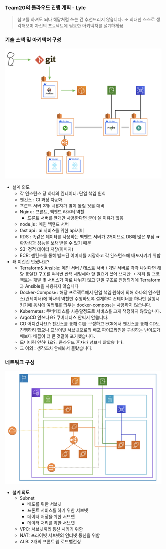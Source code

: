 ### Team20의 클라우드 진행 계획 - Lyle

> 참고를 하셔도 되나 해답처럼 쓰는 건 추천드리지 않습니다. ⇒ 최대한 스스로 생각해보며 자신의 프로젝트에 필요한 아키텍처를 설계하게끔
> 

### 기술 스택 및 아키텍처 구성

![Untitled](./team20_tech_diagram.jpg)

- 설계 의도
    - 각 인스턴스 당 하나의 컨테이너: 단일 책임 원칙
    - 젠킨스 : CI 과정 자동화
    - 프론트 서버 2개: 사용자가 많이 몰릴 것을 대비
    - Nginx : 프론트, 백엔드 라우터 역할
        - 프론트 서버를 한개만 사용한다면 굳이 쓸 이유가 없음
    - node.js : 메인 백엔드 서버
    - fast api : ai 서비스를 위한 api서버
    - RDS : 똑같은 데이터를 사용하는 백엔드 서버가 2개이므로 DB에 많은 부담 
    ⇒  확장성과 성능을 보장 받을 수 있기 때문
    - S3: 정적 데이터 저장(이미지)
    - ECR: 젠킨스를 통해 빌드된 이미지를 저장하고 각 인스턴스에 배포시키기 위함
- 왜 이런건 안썼나요?
    - Terraform& Ansible: 메인 서버 / 테스트 서버 / 개발 서버로 각각 나뉜다면 해당 동일한 구조를 여러번 반복 세팅해야 할 필요가 있어 쓰지만 → 저희 팀 프로젝트는 개발 및 서비스가 따로 나뉘지 않고 단일 구조로 진행되기에 Terraform과 Ansible을 사용하지 않습니다
    - Docker-Compose : 해당 프로젝트에서 단일 책임 원칙에 의해 하나의 인스턴스(컨테이너)에 하나의 역할만 수행하도록 설계하여 컨테이너를 하나만 실행시키기에 동시에 여러개를 띄우는 docker-compose는 사용하지 않습니다.
    - Kubernetes: 쿠버네티스를 사용할정도로 서비스를 크게 책정하지 않았습니다.
    - ArgoCD 안쓰나요? 쿠버네티스 안써서 안씁니다.
    - CD 어디갔나요?: 젠킨스를 통해 CI를 구성하고 ECR에서 젠킨스를 통해 CD도 진행하려 했으나 프라이빗 서브넷으로의 배포 파이프라인을 구성하는 난이도가 배보다 배꼽이 더 큰 것같아 포기했습니다.
    - 모니터링 안하나요? : 클라우드 혼자라 넘보지 않았습니다.
    - 그 이외 : 생각조차 안해봐서 몰랐습니다.

### 네트워크 구성

![Untitled](./team20_network_diagram.jpg)

- **설계 의도**
    - Subnet
        - 배포를 위한 서브넷
        - 프론트 서비스를 하기 위한 서브넷
        - 데이터 저장을 위한 서브넷
        - 데이터 처리를 위한 서브넷
    - VPC: 서브넷끼리 통신 시키기 위함
    - NAT: 프라이빗 서브넷의 인터넷 통신을 위함
    - ALB: 2개의 프론트 웹 로드밸런싱
